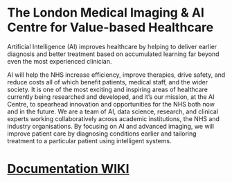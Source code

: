 # The London Medical Imaging & AI Centre for Value-based Healthcare

Artificial Intelligence (AI) improves healthcare by helping to deliver earlier diagnosis and better treatment based on accumulated learning far beyond even the most experienced clinician.

AI will help the NHS increase efficiency, improve therapies, drive safety, and reduce costs all of which benefit patients, medical staff, and the wider society. It is one of the most exciting and inspiring areas of healthcare currently being researched and developed, and it’s our mission, at the AI Centre, to spearhead innovation and opportunities for the NHS both now and in the future. We are a team of AI, data science, research, and clinical experts working collaboratively across academic institutions, the NHS and industry organisations. By focusing on AI and advanced imaging, we will improve patient care by diagnosing conditions earlier and tailoring treatment to a particular patient using intelligent systems.

# [Documentation WIKI](https://github.com/AI4VBH/Documentation/wiki/AI4VBH-General-Wiki)

